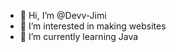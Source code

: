 - 👋 Hi, I’m @Devv-Jimi
- 👀 I’m interested in making websites
- 🌱 I’m currently learning Java

<!---
Devv-Jimi/Devv-Jimi is a ✨ special ✨ repository because its `README.md` (this file) appears on your GitHub profile.
You can click the Preview link to take a look at your changes.
--->

